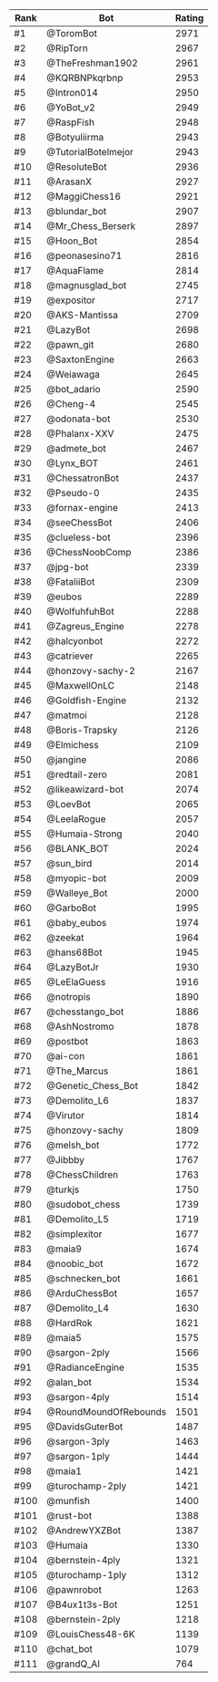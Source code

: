 Rank|Bot|Rating
---|---|---
#1|@ToromBot|2971
#2|@RipTorn|2967
#3|@TheFreshman1902|2961
#4|@KQRBNPkqrbnp|2953
#5|@Intron014|2950
#6|@YoBot_v2|2949
#7|@RaspFish|2948
#8|@Botyuliirma|2943
#9|@TutorialBotelmejor|2943
#10|@ResoluteBot|2936
#11|@ArasanX|2927
#12|@MaggiChess16|2921
#13|@blundar_bot|2907
#14|@Mr_Chess_Berserk|2897
#15|@Hoon_Bot|2854
#16|@peonasesino71|2816
#17|@AquaFlame|2814
#18|@magnusglad_bot|2745
#19|@expositor|2717
#20|@AKS-Mantissa|2709
#21|@LazyBot|2698
#22|@pawn_git|2680
#23|@SaxtonEngine|2663
#24|@Weiawaga|2645
#25|@bot_adario|2590
#26|@Cheng-4|2545
#27|@odonata-bot|2530
#28|@Phalanx-XXV|2475
#29|@admete_bot|2467
#30|@Lynx_BOT|2461
#31|@ChessatronBot|2437
#32|@Pseudo-0|2435
#33|@fornax-engine|2413
#34|@seeChessBot|2406
#35|@clueless-bot|2396
#36|@ChessNoobComp|2386
#37|@jpg-bot|2339
#38|@FataliiBot|2309
#39|@eubos|2289
#40|@WolfuhfuhBot|2288
#41|@Zagreus_Engine|2278
#42|@halcyonbot|2272
#43|@catriever|2265
#44|@honzovy-sachy-2|2167
#45|@MaxwellOnLC|2148
#46|@Goldfish-Engine|2132
#47|@matmoi|2128
#48|@Boris-Trapsky|2126
#49|@Elmichess|2109
#50|@jangine|2086
#51|@redtail-zero|2081
#52|@likeawizard-bot|2074
#53|@LoevBot|2065
#54|@LeelaRogue|2057
#55|@Humaia-Strong|2040
#56|@BLANK_BOT|2024
#57|@sun_bird|2014
#58|@myopic-bot|2009
#59|@Walleye_Bot|2000
#60|@GarboBot|1995
#61|@baby_eubos|1974
#62|@zeekat|1964
#63|@hans68Bot|1945
#64|@LazyBotJr|1930
#65|@LeElaGuess|1916
#66|@notropis|1890
#67|@chesstango_bot|1886
#68|@AshNostromo|1878
#69|@postbot|1863
#70|@ai-con|1861
#71|@The_Marcus|1861
#72|@Genetic_Chess_Bot|1842
#73|@Demolito_L6|1837
#74|@Virutor|1814
#75|@honzovy-sachy|1809
#76|@melsh_bot|1772
#77|@Jibbby|1767
#78|@ChessChildren|1763
#79|@turkjs|1750
#80|@sudobot_chess|1739
#81|@Demolito_L5|1719
#82|@simplexitor|1677
#83|@maia9|1674
#84|@noobic_bot|1672
#85|@schnecken_bot|1661
#86|@ArduChessBot|1657
#87|@Demolito_L4|1630
#88|@HardRok|1621
#89|@maia5|1575
#90|@sargon-2ply|1566
#91|@RadianceEngine|1535
#92|@alan_bot|1534
#93|@sargon-4ply|1514
#94|@RoundMoundOfRebounds|1501
#95|@DavidsGuterBot|1487
#96|@sargon-3ply|1463
#97|@sargon-1ply|1444
#98|@maia1|1421
#99|@turochamp-2ply|1421
#100|@munfish|1400
#101|@rust-bot|1388
#102|@AndrewYXZBot|1387
#103|@Humaia|1330
#104|@bernstein-4ply|1321
#105|@turochamp-1ply|1312
#106|@pawnrobot|1263
#107|@B4ux1t3s-Bot|1251
#108|@bernstein-2ply|1218
#109|@LouisChess48-6K|1139
#110|@chat_bot|1079
#111|@grandQ_AI|764
